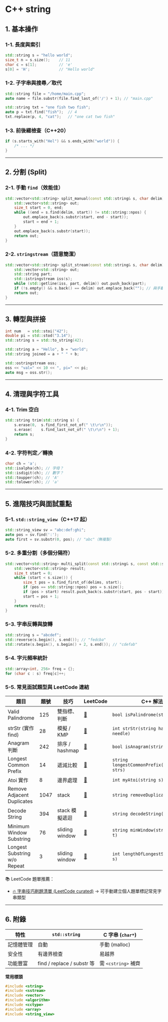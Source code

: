 # C++ string

## 1. 基本操作

### 1-1. 長度與索引

```cpp
std::string s = "hello world";
size_t n = s.size();    // 11
char c = s[1];          // 'e'
s[0] = 'H';             // "Hello world"
```

### 1-2. 子字串與搜尋／取代

```cpp
std::string file = "/home/main.cpp";
auto name = file.substr(file.find_last_of('/') + 1); // "main.cpp"

std::string txt = "one fish two fish";
auto p = txt.find("fish");  // 4
txt.replace(p, 4, "cat");   // "one cat two fish"
```

### 1-3. 前後綴檢查（C++20）

```cpp
if (s.starts_with("Hel") && s.ends_with("world")) {
    /* ... */
}
```

---

## 2. 分割 (Split)

### 2-1. 手動 `find`（效能佳）

```cpp
std::vector<std::string> split_manual(const std::string& s, char delim) {
    std::vector<std::string> out;
    size_t start = 0, end;
    while ((end = s.find(delim, start)) != std::string::npos) {
        out.emplace_back(s.substr(start, end - start));
        start = end + 1;
    }
    out.emplace_back(s.substr(start));
    return out;
}
```

### 2-2. `stringstream`（語意簡潔）

```cpp
std::vector<std::string> split_stream(const std::string& s, char delim) {
    std::vector<std::string> out;
    std::string part;
    std::istringstream iss(s);
    while (std::getline(iss, part, delim)) out.push_back(part);
    if (!s.empty() && s.back() == delim) out.emplace_back(""); // 與手動版行為一致
    return out;
}
```

---

## 3. 轉型與拼接

```cpp
int num   = std::stoi("42");
double pi = std::stod("3.14");
std::string s = std::to_string(42);

std::string a = "Hello", b = "world";
std::string joined = a + " " + b;

std::ostringstream oss;
oss << "val=" << 10 << ", pi=" << pi;
auto msg = oss.str();
```

---

## 4. 清理與字符工具

### 4-1. Trim 空白

```cpp
std::string trim(std::string s) {
    s.erase(0,  s.find_first_not_of(" \t\r\n"));
    s.erase(    s.find_last_not_of(" \t\r\n") + 1);
    return s;
}
```

### 4-2. 字符判定／轉換

```cpp
char ch = 'a';
std::isalpha(ch); // 字母？
std::isdigit(ch); // 數字？
std::toupper(ch); // 'A'
std::tolower(ch); // 'a'
```

---

## 5. 進階技巧與面試重點

### 5-1. `std::string_view`（C++17 起）

```cpp
std::string_view sv = "abc:def:ghi";
auto pos = sv.find(':');
auto first = sv.substr(0, pos); // "abc"（無複製）
```

### 5-2. 多重分割（多個分隔符）

```cpp
std::vector<std::string> multi_split(const std::string& s, const std::string& delims) {
    std::vector<std::string> result;
    size_t start = 0;
    while (start < s.size()) {
        size_t pos = s.find_first_of(delims, start);
        if (pos == std::string::npos) pos = s.size();
        if (pos > start) result.push_back(s.substr(start, pos - start));
        start = pos + 1;
    }
    return result;
}
```

### 5-3. 字串反轉與旋轉

```cpp
std::string s = "abcdef";
std::reverse(s.begin(), s.end()); // "fedcba"
std::rotate(s.begin(), s.begin() + 2, s.end()); // "cdefab"
```

### 5-4. 字元頻率統計

```cpp
std::array<int, 256> freq = {};
for (char c : s) freq[c]++;
```

### 5-5. 常見面試題型與 LeetCode 連結

| 題目                           | 題號   | 技巧             | LeetCode                                                                                | C++ 解法骨架                                           |
| ---------------------------- | ---- | -------------- | --------------------------------------------------------------------------------------- | -------------------------------------------------- |
| Valid Palindrome             | 125  | 雙指標、判斷         | [🔗](https://leetcode.com/problems/valid-palindrome/)                                   | `bool isPalindrome(string s)`                      |
| strStr (實作 find)             | 28   | 模擬 / KMP       | [🔗](https://leetcode.com/problems/find-the-index-of-the-first-occurrence-in-a-string/) | `int strStr(string haystack, string needle)`       |
| Anagram 判斷                   | 242  | 排序 / hashmap   | [🔗](https://leetcode.com/problems/valid-anagram/)                                      | `bool isAnagram(string s, string t)`               |
| Longest Common Prefix        | 14   | 遞減比較           | [🔗](https://leetcode.com/problems/longest-common-prefix/)                              | `string longestCommonPrefix(vector<string>& strs)` |
| Atoi 實作                      | 8    | 邊界處理           | [🔗](https://leetcode.com/problems/string-to-integer-atoi/)                             | `int myAtoi(string s)`                             |
| Remove Adjacent Duplicates   | 1047 | stack          | [🔗](https://leetcode.com/problems/remove-all-adjacent-duplicates-in-string/)           | `string removeDuplicates(string s)`                |
| Decode String                | 394  | stack 模擬遞迴     | [🔗](https://leetcode.com/problems/decode-string/)                                      | `string decodeString(string s)`                    |
| Minimum Window Substring     | 76   | sliding window | [🔗](https://leetcode.com/problems/minimum-window-substring/)                           | `string minWindow(string s, string t)`             |
| Longest Substring w/o Repeat | 3    | sliding window | [🔗](https://leetcode.com/problems/longest-substring-without-repeating-characters/)     | `int lengthOfLongestSubstring(string s)`           |

📚 LeetCode 題單推薦：

* [🔥 字串技巧刷題清單 (LeetCode curated)](https://leetcode.com/problem-list/top-interview-questions/) → 可手動建立個人題單標記常見字串類型

---

## 6. 附錄

| 特性    | `std::string`             | C 字串 (`char*`)   |
| ----- | ------------------------- | ---------------- |
| 記憶體管理 | 自動                        | 手動 (malloc)      |
| 安全性   | 有邊界檢查                     | 易越界              |
| 功能豐富  | find / replace / substr 等 | 需 `<cstring>` 補齊 |

**常用標頭**

```cpp
#include <string>
#include <sstream>
#include <vector>
#include <algorithm>
#include <cctype>
#include <array>
#include <string_view>
```
